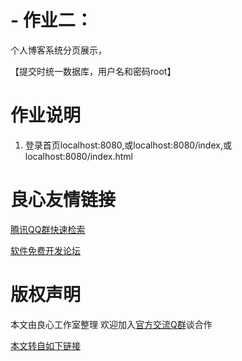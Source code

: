 # - 作业二：
  
  个人博客系统分页展示，
  
  【提交时统一数据库，用户名和密码root】
  
# 作业说明
1. 登录首页localhost:8080,或localhost:8080/index,或localhost:8080/index.html



 # 良心友情链接

[腾讯QQ群快速检索](http://u.720life.cn/s/8cf73f7c)

[软件免费开发论坛](http://u.720life.cn/s/bbb01dc0)

# 版权声明 

本文由良心工作室整理 欢迎加入[官方交流Q群](https://u.720life.cn/s/f2316816)谈合作

[本文转自如下链接](http://u.720life.cn/g/2e71d0f0a5c601172267ba20d3a43c6ea0b9a15b69e4e87ff5c0177495d3716ec22283f61eb81d7f9bb0de0f3bb10c7dfae6e87f5f6bdc6cb0d78a254b1095f5)